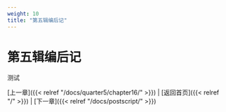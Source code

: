 ```yaml
---
weight: 10
title: "第五辑编后记"
---
```


# 第五辑编后记

测试

[上一章]({{< relref "/docs/quarter5/chapter16/" >}}) | [返回首页]({{< relref "/" >}}) | [下一章]({{< relref "/docs/postscript/" >}})